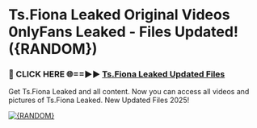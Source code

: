 # Ts.Fiona Leaked Original Videos 0nlyFans Leaked - Files Updated! ({RANDOM})

<h3>🔴 CLICK HERE 🌐==►► <a href="https://betterlinks.top/A2PfLJ" rel="nofollow">Ts.Fiona Leaked Updated Files</a></h3>

Get Ts.Fiona Leaked and all content. Now you can access all videos and pictures of Ts.Fiona Leaked. New Updated Files 2025!

[![{RANDOM}](https://i.imgur.com/ppqm5kG.gif)](https://betterlinks.top/A2PfLJ)